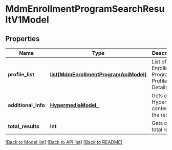 # MdmEnrollmentProgramSearchResultV1Model

## Properties
Name | Type | Description | Notes
------------ | ------------- | ------------- | -------------
**profile_list** | [**list[MdmEnrollmentProgramApiModel]**](MdmEnrollmentProgramApiModel.md) | List of Mdm Enrollment Program Profile Details. | [optional] 
**additional_info** | [**HypermediaModel_**](HypermediaModel_.md) | Gets or sets Hypermedia content for the result. | [optional] 
**total_results** | **int** | Gets or sets total result. | [optional] 

[[Back to Model list]](../README.md#documentation-for-models) [[Back to API list]](../README.md#documentation-for-api-endpoints) [[Back to README]](../README.md)


